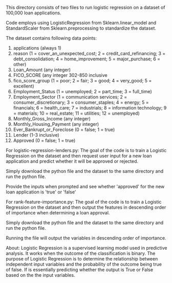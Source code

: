 This directory consists of two files to run logistic regression on a dataset of 100,000 loan applications. 

Code employs using LogisticRegression from Sklearn.linear_model and StandardScaler from Sklearn.preprocessing to standardize the dataset.

The dataset contains following data points:

1. applications (always 1)
2. reason (1 = cover_an_unexpected_cost; 2 = credit_card_refinancing; 3 = debt_consolidation; 4 = home_improvement; 5 = major_purchase; 6 = other)
3. Loan_Amount (any integer)
4. FICO_SCORE (any integer 302-850 inclusive
5. fico_score_group (1 = poor; 2 = fair; 3 = good; 4 = very_good; 5 = excellent)
6. Employment_Status (1 = unemployed; 2 = part_time; 3 = full_time)
7. Employment_Sector (1 = communication services; 2 = consumer_discretionary; 3 = consumer_staples; 4 = energy; 5 = financials; 6 = health_care; 7 = industrials; 8 = information technology; 9 = materials; 10 = real_estate; 11 = utilities; 12 = unemployed)
8. Monthly_Gross_Income (any integer)
9. Monthly_Housing_Payment (any integer) 
10. Ever_Bankrupt_or_Foreclose (0 = false; 1 = true)
11. Lender (1-3 inclusive) 
12. Approved (0 = false; 1 = true)

For logistic-regression-lenders.py:
The goal of the code is to train a Logistic Regression on the dataset and then request user input for a new loan application and predict whether it will be approved or rejected.

Simply download the python file and the dataset to the same directory and run the python file. 

Provide the inputs when prompted and see whether 'approved' for the new loan application is 'true' or 'false'


For rank-feature-importance.py:
The goal of the code is to train a Logistic Regression on the dataset and then output the features in descending order of importance when 
determining a loan approval. 

Simply download the python file and the dataset to the same directory and run the python file. 

Running the file will output the variables in descending order of importance. 

About:
Logistic Regression is a supervised learning model used in predictive analysis. It works when the outcome of the classification is binary.
The purpose of Logistic Regression is to determine the relationship between independent input variables and the probability of the outcome being true of false.
If is essentially predicting whether the output is True or False based on the the input variables.
